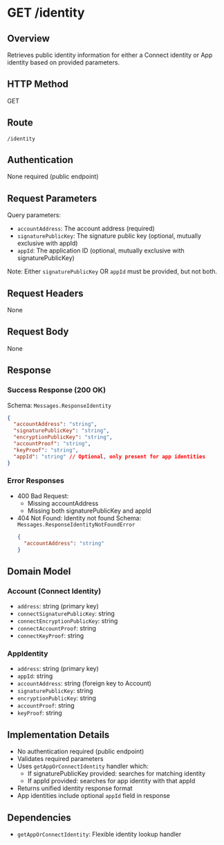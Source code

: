 # GET /identity

## Overview
Retrieves public identity information for either a Connect identity or App identity based on provided parameters.

## HTTP Method
GET

## Route
`/identity`

## Authentication
None required (public endpoint)

## Request Parameters
Query parameters:
- `accountAddress`: The account address (required)
- `signaturePublicKey`: The signature public key (optional, mutually exclusive with appId)
- `appId`: The application ID (optional, mutually exclusive with signaturePublicKey)

Note: Either `signaturePublicKey` OR `appId` must be provided, but not both.

## Request Headers
None

## Request Body
None

## Response
### Success Response (200 OK)
Schema: `Messages.ResponseIdentity`
```json
{
  "accountAddress": "string",
  "signaturePublicKey": "string",
  "encryptionPublicKey": "string",
  "accountProof": "string",
  "keyProof": "string",
  "appId": "string" // Optional, only present for app identities
}
```

### Error Responses
- 400 Bad Request: 
  - Missing accountAddress
  - Missing both signaturePublicKey and appId
- 404 Not Found: Identity not found
  Schema: `Messages.ResponseIdentityNotFoundError`
  ```json
  {
    "accountAddress": "string"
  }
  ```

## Domain Model
### Account (Connect Identity)
- `address`: string (primary key)
- `connectSignaturePublicKey`: string
- `connectEncryptionPublicKey`: string
- `connectAccountProof`: string
- `connectKeyProof`: string

### AppIdentity
- `address`: string (primary key)
- `appId`: string
- `accountAddress`: string (foreign key to Account)
- `signaturePublicKey`: string
- `encryptionPublicKey`: string
- `accountProof`: string
- `keyProof`: string

## Implementation Details
- No authentication required (public endpoint)
- Validates required parameters
- Uses `getAppOrConnectIdentity` handler which:
  - If signaturePublicKey provided: searches for matching identity
  - If appId provided: searches for app identity with that appId
- Returns unified identity response format
- App identities include optional `appId` field in response

## Dependencies
- `getAppOrConnectIdentity`: Flexible identity lookup handler